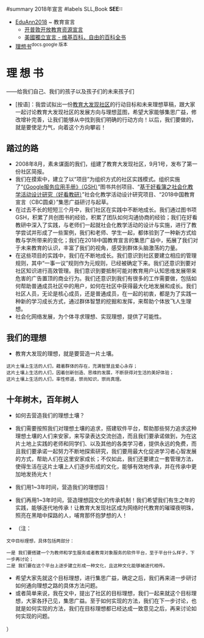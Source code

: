 ﻿#summary 2018年宣言
#labels SLL,Book
**SEE::**
  * [EduAnn2018](EduAnn2018.md) ~ 教育宣言
    * [开普敦开放教育资源宣言](http://www.capetowndeclaration.org)
    * [美國獨立宣言 - 维基百科，自由的百科全书](http://zh.wikipedia.org/wiki/%E7%8B%AC%E7%AB%8B%E5%AE%A3%E8%A8%80)
  * [理想书](http://docs.google.com/Doc?id=dnggqhm_115dc2pmkg5)<sup>docs.google 版本</sup>
# 理 想 书 #
——给我们自己、我们的孩子以及孩子们的未来孩子们

  * [按语]：我尝试拟出一份[教育大发现社区](http://sociallearnlab.org/)的行动目标和未来理想草稿，跟大家一起讨论教育大发现社区的发展方向与理想蓝图，希望大家能够集思广益，修改增补完善，让我们能够从中找到我们明确的行动方向！以后，我们要做的，就是要使足力气，向着这个方向攀岩！


## 踏过的路 ##

  * 2008年8月，素未谋面的我们，组建了教育大发现社区，9月1号，发布了第一份社区简报。
  * 我们在摸索中，建立了以“项目”为组织方式的社区实践模式。组织实施了“[《Google服务应用手册》（GSH）](http://code.google.com/p/sociallearnlab/wiki/GSH)”图书共创项目、“[基于好看簿之社会化教学活动设计研究（好看教研）](http://code.google.com/p/sociallearnlab/wiki/ItcHaokanbu)”社会化教学活动设计研究项目、“2018中国教育宣言（CBC圆桌）”集思广益研讨与起草。
  * 在过去不长的短短三个月中，我们社区在实践中不断地成长。我们通过图书项GSH，积累了共创图书的经验，积累了团队如何沟通协商的经验；我们在好看教研中深入了实践，与老师们一起就社会化教学活动的设计与实施，进行了教学尝试并形成了一些案例，我们和老师、学生一起，都体验到了一种新方式给教与学所带来的变化；我们在2018中国教育宣言的集思广益中，拓展了我们对于未来教育的认识，丰富了我们的视角，感受到群体头脑激荡的力量。
  * 在这些项目的实践中，我们在不断地成长。我们意识到社区要建立相应的管理规则，其中“一事一议”规则作为元规则，已经被确定下来。我们还意识到要对社区知识进行高效管理。我们意识到要抵制可能对教育用户认知思维发展带来危害的广告置顶的商业行为。我们还意识到我们有很多的工作需要做，包括如何帮助普通成员社区中的用户，如何在社区中获得最大化地发展和成长。我们社区人员，无论是核心成员，还是普通成员，在一起的初衷，都是为了实践一种新的学习成长方式，通过群体智慧的挖掘和发挥，来帮助个体放飞人生理想。
  * 社会化网络发展，为个体寻求理想、实现理想，提供了可能性。


## 我们的理想 ##

  * 教育大发现的理想，就是要营造一片土壤。
```
这片土壤上生活的人们，藉着群体的存在，充满智慧且爱心永存；
这片土壤上生活的人们，因着创新创造、思维的发展，不断获得对生活的美好体验；
这片土壤上生活的人们，率性修道，崇尚知识，崇尚真理。
```

## 十年树木，百年树人 ##

  * 如何去营造我们的理想土壤？
  * 我们需要按照我们对理想土壤的追求，搭建软件平台，帮助那些努力追求这种理想土壤的人们来安家，来写录表达交流创造，而且我们要承诺做到，为在这片土地上实践的老师和同学们、以及其他的各类学习者，提供永远的免费，而且我们要承诺一起努力不断地探索研究，我们要用最大化促进学习者心智发展的方式，帮助人们在这里安家成长；不仅如此，我们还要建立一套管理方法，使得生活在这片土壤上人们逐步形成的文化，能够有效地传承，并在传承中更加地发扬光大！

  * 我们用1~3年时间，营造我们的理想园！
  * 我们再用1~3年时间，营造理想园文化的传承机制！我们希望我们有生之年的实践，能够逐代地传承！让教育大发现社区成为网络时代教育的璀璨夜明珠，照亮在黑暗中探路的人，哺育那怀抱梦想的人！


  * （注：
```
文中目标理想，具体包括两部分：

一是 我们要搭建一个为教师和学生服务或者教育对象服务的软件平台，至于平台什么样子，下一步再讨论；
二是 我们要在这个平台上逐步建立形成一种文化，且这种文化能够被逐代相传。
```

  * 希望大家先就这个目标理想，进行集思广益，确定之后，我们再来进一步研讨如何通向理想之路的具体方法问题。
  * 或者简单来说，我在文中，提出了社区的目标理想，我们一起来就这个目标理想，大家各抒己见，集思广益。至于如何实现的方法，我们在下一步讨论，也就是如何实现的方法，我们在目标理想都已经达成一致意见之后，再来讨论如何实现的问题。

）




